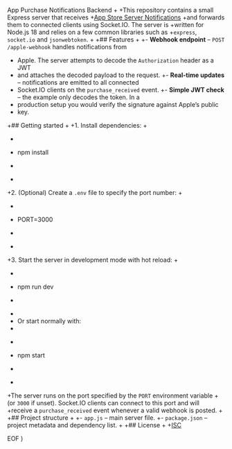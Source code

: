 App Purchase Notifications Backend
+
+This repository contains a small Express server that receives
+[App Store Server Notifications](https://developer.apple.com/documentation/appstoreservernotifications)
+and forwards them to connected clients using Socket.IO. The server is
+written for Node.js 18 and relies on a few common libraries such as
+`express`, `socket.io` and `jsonwebtoken`.
+
+## Features
+
+- **Webhook endpoint** – `POST /apple-webhook` handles notifications from
+  Apple. The server attempts to decode the `Authorization` header as a JWT
+  and attaches the decoded payload to the request.
+- **Real-time updates** – notifications are emitted to all connected
+  Socket.IO clients on the `purchase_received` event.
+- **Simple JWT check** – the example only decodes the token. In a
+  production setup you would verify the signature against Apple’s public
+  key.

+## Getting started
+
+1. Install dependencies:
+
+   ```bash
+   npm install
+   ```
+
+2. (Optional) Create a `.env` file to specify the port number:
+
+   ```ini
+   PORT=3000
+   ```
+
+3. Start the server in development mode with hot reload:
+
+   ```bash
+   npm run dev
+   ```
+
+   Or start normally with:
+
+   ```bash
+   npm start
+   ```
+
+The server runs on the port specified by the `PORT` environment variable
+(or `3000` if unset). Socket.IO clients can connect to this port and will
+receive a `purchase_received` event whenever a valid webhook is posted.
+
+## Project structure
+
+- `app.js` – main server file.
+- `package.json` – project metadata and dependency list.
+
+## License
+
+[ISC](LICENSE)
 
EOF
)
